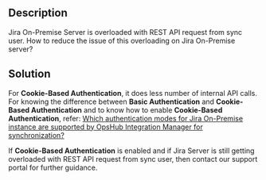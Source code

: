 ## Description
Jira On-Premise Server is overloaded with REST API request from sync user. How to reduce the issue of this overloading on Jira On-Premise server?

## Solution
For **Cookie-Based Authentication**, it does less number of internal API calls. For knowing the difference between **Basic Authentication** and **Cookie-Based Authentication** and to know how to enable **Cookie-Based Authentication**, refer: [Which authentication modes for Jira On-Premise instance are supported by OpsHub Integration Manager for synchronization?](Which_authentication_modes_for_Jira_On-Premise_instance_are_supported_for_synchronization.md)

If **Cookie-Based Authentication** is enabled and if Jira Server is still getting overloaded with REST API request from sync user, then contact our support portal for further guidance.
